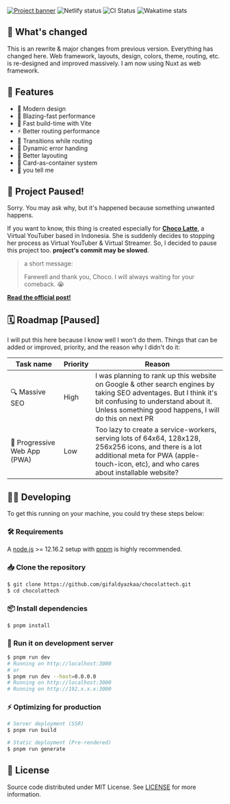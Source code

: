 [![Project banner](http://cdn.hoshiro.space/choco/gh-banner.png)](https://chocolatte.hoshiro.space)
![Netlify status](https://api.netlify.com/api/v1/badges/a02a6f4e-ab85-4ba6-b949-612849ca920a/deploy-status) ![CI Status](https://img.shields.io/github/actions/workflow/status/gifaldyazkaa/chocolattech/lint.yml?label=CI&logo=github-actions&style=flat&labelColor=black) ![Wakatime stats](https://wakatime.com/badge/user/aac434b8-a027-4f92-ac90-e5b2ae48b541/project/73821d0e-fb85-4c7b-9e23-737ab53076e6.svg?style=flat&labelColor=black)

## 🤔 What's changed

This is an rewrite & major changes from previous version. Everything has changed here. Web framework, layouts, design, colors, theme, routing, etc. is re-designed and improved massively. I am now using Nuxt as web framework.

## :gem: Features

-   🎨 Modern design
-   💨 Blazing-fast performance
-   🚀 Fast build-time with Vite
-   ⚡️ Better routing performance
-   🏃️ Transitions while routing
-   🚧 Dynamic error handing
-   🤟 Better layouting
-   🎴 Card-as-container system
-   👀 you tell me

## 🚧 Project Paused!

Sorry. You may ask why, but it's happened because something unwanted happens.

If you want to know, this thing is created especially for [**Choco Latte**](https://youtube.com/@ChocoLatteCh), a Virtual YouTuber based in Indonesia. She is suddenly decides to stopping her process as Virtual YouTuber & Virtual Streamer. So, I decided to pause this project too. **project's commit may be slowed**.

> a short message:
>
> Farewell and thank you, Choco. I will always waiting for your comeback. :sob:

[**Read the official post!**](https://www.facebook.com/catchocolattech/posts/772195144406766)

## 🗓️ Roadmap \[Paused\]

I will put this here because I know well I won't do them. Things that can be added or improved, priority, and the reason why I didn't do it:

| Task name                    | Priority | Reason                                                                                                                                                                                                            |
| ---------------------------- | -------- | ----------------------------------------------------------------------------------------------------------------------------------------------------------------------------------------------------------------- |
| 🔍 Massive SEO               | High     | I was planning to rank up this website on Google & other search engines by taking SEO adventages. But I think it's bit confusing to understand about it. Unless something good happens, I will do this on next PR |
| 📱 Progressive Web App (PWA) | Low      | Too lazy to create a service-workers, serving lots of 64x64, 128x128, 256x256 icons, and there is a lot additional meta for PWA (apple-touch-icon, etc), and who cares about installable website?                 |

## 🧑‍💻️ Developing

To get this running on your machine, you could try these steps below:

### 🛠️ Requirements

A [node.js](https://nodejs.org) >= 12.16.2 setup with [pnpm](https://pnpm.io) is highly recommended.

### 📥️ Clone the repository

```bash
$ git clone https://github.com/gifaldyazkaa/chocolattech.git
$ cd chocolattech
```

### 📦️ Install dependencies

```bash
$ pnpm install
```

### 🏃️ Run it on development server

```bash
$ pnpm run dev
# Running on http://localhost:3000
# or
$ pnpm run dev --host=0.0.0.0
# Running on http://localhost:3000
# Running on http://192.x.x.x:3000
```

### ⚡️ Optimizing for production

```bash
# Server deployment (SSR)
$ pnpm run build

# Static deployment (Pre-rendered)
$ pnpm run generate
```

## 📃️ License

Source code distributed under MIT License. See [LICENSE](./LICENSE) for more information.
